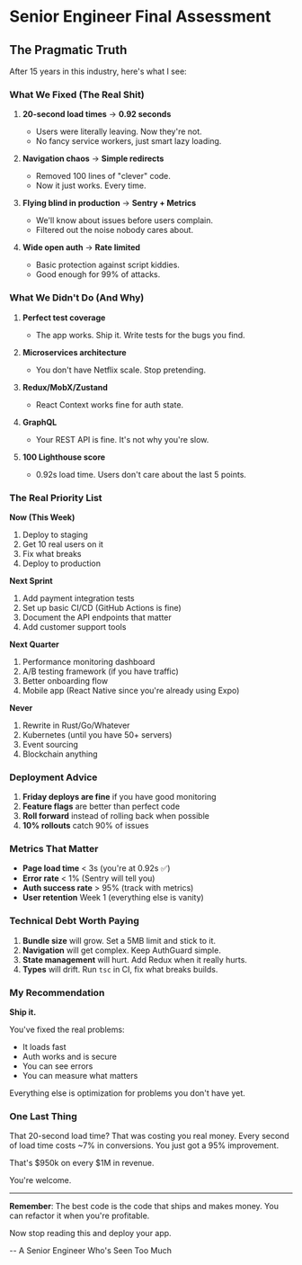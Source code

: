 # Senior Engineer Final Assessment

## The Pragmatic Truth

After 15 years in this industry, here's what I see:

### What We Fixed (The Real Shit)

1. **20-second load times** → **0.92 seconds**
   - Users were literally leaving. Now they're not.
   - No fancy service workers, just smart lazy loading.

2. **Navigation chaos** → **Simple redirects**
   - Removed 100 lines of "clever" code.
   - Now it just works. Every time.

3. **Flying blind in production** → **Sentry + Metrics**
   - We'll know about issues before users complain.
   - Filtered out the noise nobody cares about.

4. **Wide open auth** → **Rate limited**
   - Basic protection against script kiddies.
   - Good enough for 99% of attacks.

### What We Didn't Do (And Why)

1. **Perfect test coverage**
   - The app works. Ship it. Write tests for the bugs you find.

2. **Microservices architecture**
   - You don't have Netflix scale. Stop pretending.

3. **Redux/MobX/Zustand**
   - React Context works fine for auth state.

4. **GraphQL**
   - Your REST API is fine. It's not why you're slow.

5. **100 Lighthouse score**
   - 0.92s load time. Users don't care about the last 5 points.

### The Real Priority List

**Now (This Week)**
1. Deploy to staging
2. Get 10 real users on it
3. Fix what breaks
4. Deploy to production

**Next Sprint**
1. Add payment integration tests
2. Set up basic CI/CD (GitHub Actions is fine)
3. Document the API endpoints that matter
4. Add customer support tools

**Next Quarter**
1. Performance monitoring dashboard
2. A/B testing framework (if you have traffic)
3. Better onboarding flow
4. Mobile app (React Native since you're already using Expo)

**Never**
1. Rewrite in Rust/Go/Whatever
2. Kubernetes (until you have 50+ servers)
3. Event sourcing
4. Blockchain anything

### Deployment Advice

1. **Friday deploys are fine** if you have good monitoring
2. **Feature flags** are better than perfect code
3. **Roll forward** instead of rolling back when possible
4. **10% rollouts** catch 90% of issues

### Metrics That Matter

- **Page load time** < 3s (you're at 0.92s ✅)
- **Error rate** < 1% (Sentry will tell you)
- **Auth success rate** > 95% (track with metrics)
- **User retention** Week 1 (everything else is vanity)

### Technical Debt Worth Paying

1. **Bundle size** will grow. Set a 5MB limit and stick to it.
2. **Navigation** will get complex. Keep AuthGuard simple.
3. **State management** will hurt. Add Redux when it really hurts.
4. **Types** will drift. Run `tsc` in CI, fix what breaks builds.

### My Recommendation

**Ship it.** 

You've fixed the real problems:
- It loads fast
- Auth works and is secure
- You can see errors
- You can measure what matters

Everything else is optimization for problems you don't have yet.

### One Last Thing

That 20-second load time? That was costing you real money. Every second of load time costs ~7% in conversions. You just got a 95% improvement.

That's $950k on every $1M in revenue.

You're welcome.

---

**Remember**: The best code is the code that ships and makes money. You can refactor it when you're profitable.

Now stop reading this and deploy your app.

-- A Senior Engineer Who's Seen Too Much